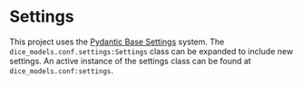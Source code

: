 # Settings

This project uses the [Pydantic Base Settings](https://docs.pydantic.dev/usage/settings/) system. The `dice_models.conf.settings:Settings` class can be expanded to include new settings. An active instance of the settings class can be found at `dice_models.conf:settings`.
